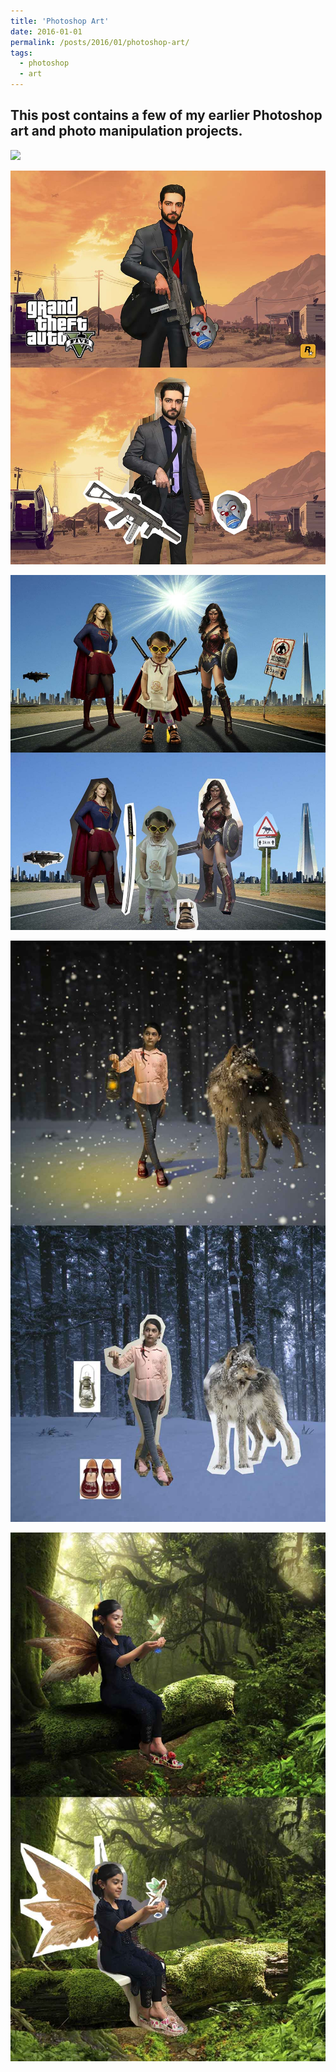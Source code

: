 ```yaml
---
title: 'Photoshop Art'
date: 2016-01-01
permalink: /posts/2016/01/photoshop-art/
tags:
  - photoshop
  - art
---
```


## This post contains a few of my earlier Photoshop art and photo manipulation projects.

<img src='/2016-01-01-post-photoshop/j1.jpg'>

![Alt Text](./2016-01-01-post-photoshop/j2.jpg)

![Alt Text](./2016-01-01-post-photoshop/j3.jpg)

![Alt Text](./2016-01-01-post-photoshop/j4.jpg)

![Alt Text](./2016-01-01-post-photoshop/j5.jpg)